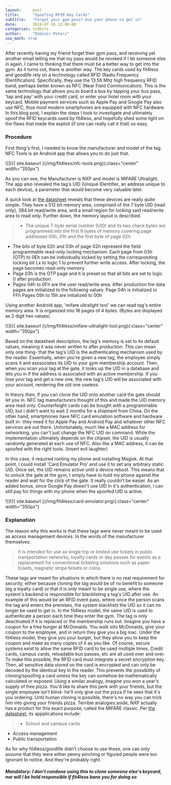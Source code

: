 ```yaml
---
layout:     post
title:      "Spoofing RFID Key Cards"
subtitle:   "Forgot your gym pass? Use your phone to get in"
date:       2018-07-16 12:00:00
categories: tidbits
author:     "Dominic Peters"
use_math: true
---
```


<div class="avatar bigAvatar" style="background-image: url('{{ site.baseurl }}/img/fit4less/keycard_2.jpg');">
</div>
After recently having my friend forget their gym pass, and receiving yet another email telling me that my pass would be revoked if I let someone else in again, I came to thinking that there must be a better way to get into the gym. As it turns out, there is another way. The key cards used by fit4less and goodlife rely on a technology called RFID (Radio Frequency IDentification). Specifically, they use the 13.56 Mhz high frequency RFID band, perhaps better known as NFC (Near Field Communication). This is the same technology that allows you to board a bus by tapping your bus pass, 'tap and pay' with your credit card, or enter your hotel room with your keycard. Mobile payment services such as Apple Pay and Google Pay also use NFC, thus most modern smartphones are equipped with NFC hardware. In this blog post, I explain the steps I took to investigate and ultimately spoof the RFID keycards used by fit4less, and hopefully shed some light on the flaws that made the exploit (if one can really call it that) so easy.

### Procedure

First thing's first, I needed to know the manufacturer and model of the tag. NFC Tools is an Android app that allows you to do just that.

![]({{ site.baseurl }}/img/fit4less/nfc-tools.png){:class="center" width="350px"}

As you can see, the Manufacturer is NXP and model is MIFARE Ultralight. The app also revealed the tag's UID (Unique IDentifier, an address unique to each device), a parameter that would become very valuable later.

A quick look at [the datasheet](https://www.nxp.com/docs/en/data-sheet/MF0ICU1.pdf) reveals that these devices are really quite simple. They have a 512 bit memory area, comprised of the 7 byte UID (read only), 384 bit read/write area, and a small region for locking said read/write area to read only. Further down, the memory layout is described. 

> * The unique 7-byte serial number (UID) and its two check bytes are programmed into the first 9 bytes of memory covering page addresses 00h, 01h and the first byte of page 02h.
* The bits of byte 02h and 03h of page 02h represent the field programmable read-only locking mechanism. Each page from 03h (OTP) to 0Eh can be individually locked by setting the corresponding locking bit Lx to logic 1 to prevent further write access. After locking, the page becomes read-only memory
* Page 03h is the OTP page and it is preset so that all bits are set to logic 0 after production. 
* Pages 04h to 0Fh are the user read/write area. After production the data pages are initialized to the following values: Page 04h is initialized to FFh Pages 05h to 15h are initialized to 00h

Using another Android app, 'mifare ultralight tool' we can read tag's entire memory area. It is organized into 16 pages of 4 bytes. (Bytes are displayed as 2 digit hex values)

![]({{ site.baseurl }}/img/fit4less/mifare-ultralight-tool.png){:class="center" width="350px"}

Based on the datasheet description, the tag's memory is set to its default values, meaning it was never written to after production. This can mean only one thing- that the tag's UID is the authenticating mechanism used by the reader. Essentially, when you're given a new tag, the employee simply scans it and asssociates its UID to your gym membership account. Then, when you scan your tag at the gate, it looks up the UID in a database and lets you in if the address is associated with an active membership. If you lose your tag and get a new one, the new tag's UID will be associated with your account, rendering the old one useless.

In theory then, if you can clone the UID onto another card the gate should let you in. NFC tag manufacturers thought of this and made the UID memory area read only. Counterfeight cards can be bought with a programmable UID, but I didn't want to wait 2 months for a shipment from China. On the other hand, smartphones have NFC card emulation software and hardware built in- they need it for Apple Pay and Android Pay and whatever other NFC services are out there. Unfortunately, much like a MAC address for networking, you can't just change the NFC UID on command. While the implementation ultimately depends on the chipset, the UID is usually randomly generated at each use of NFC. Also like a MAC address, it can be spoofed with the right tools. (Insert evil laughter)

In this case, it required rooting my phone and installing Magisk. At that point, I could install 'Card Emulator Pro' and use it to set any arbitrary static UID. Once set, the UID remains active until a device reboot. This means that to unlock the gate at the gym, I simply have to hold my phone against the reader and wait for the click of the gate. It really couldn't be easier. As an added bonus, since Google Pay doesn't use UID in it's authentication, I can still pay for things with my phone when the spoofed UID is active.

![]({{ site.baseurl }}/img/fit4less/card-emulator.png){:class="center" width="350px"}


### Explanation

The reason why this works is that these tags were never meant to be used as access management devices. In the words of the manufacturer themselves:
> It is intended for use as single trip or limited use tickets in public transportation networks, loyalty cards or day passes for events as a replacement for conventional ticketing solutions such as paper tickets, magnetic stripe tickets or coins.

These tags are meant for situations in which there is no real requirement for security, either because cloning the tag would be of no benefit to someone (eg a loyalty card) or that it is only meant to be single use, where the system's backend is responsible for blacklisting a tag's UID after use. An example of this would be an RFID event pass, where once the person scans the tag and enters the premises, the system blacklists the UID so it can no longer be used to get in.
In the fit4less model, the same UID is used to authenticate a person each time they enter the gym. The tag is only deactivated if it is replaced or the membership runs out. 
Imagine you have a coupon for a free burger at McDonalds. You walk into McDonalds, give your coupon to the employee, and in return they give you a big mac. Under the fit4less model, they give you your burger, but they allow you to keep the coupon and make as many copies of it as you like. Of course, secure systems exist to allow the same RFID card to be used multiple times. Credit cards, campus cards, reloadable bus passes, etc are all used over and over. To make this possible, the RFID card must integrate a secret encryption key. Then, all sensitive data stored on the card is encrypted and can only be decoded by the identical key in the reader. This prevents the possibility of cloning/spoofing a card unless the key can somehow be mathematically calculated or exposed. Using a similar analogy, imagine you won a year's supply of free pizza. You'd like to share this perk with your friends, but the single employee isn't blind- he'll only give out the pizza if he sees that it's you ordering. Until human cloning is possible, there's no way you can trick him into giving your friends pizza.
Terrible analogies aside, NXP actually has a product for this exact purpose, called the MIFARE classic. Per [the datasheet](https://www.nxp.com/docs/en/data-sheet/MF1S50YYX_V1.pdf), its appplications include:
> * School and campus cards
* Access management
* Public transportation

As for why fit4less/goodlife didn't choose to use these, one can only assume that they were either penny pinching or figured people were too ignorant to notice. And they're probably right.

##### Mandatory: I don't condone using this to clone someone else's keycard, nor will I be held responsible if fit4less bans you for doing so









